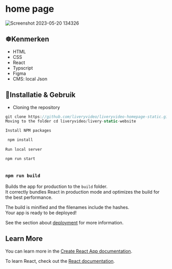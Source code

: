 # home page
![Screenshot 2023-05-20 134326](https://github.com/liveryvideo/liveryvideo-homepage-static/assets/90189815/4500ea3d-f255-4215-80fc-739595ca1364)



## ☸️Kenmerken
* HTML
* CSS
* React
* Typscript
* Figma
* CMS: local Json


## 🧭Installatie & Gebruik
* Cloning the repository
```javascript 
git clone https://github.com/liveryvideo/liveryvideo-homepage-static.git
Moving to the folder cd liveryvideo/livery-static-website

Install NPM packages

 npm install
 
Run local server

npm run start
   
```


### `npm run build`

Builds the app for production to the `build` folder.\
It correctly bundles React in production mode and optimizes the build for the best performance.

The build is minified and the filenames include the hashes.\
Your app is ready to be deployed!

See the section about [deployment](https://facebook.github.io/create-react-app/docs/deployment) for more information.


## Learn More

You can learn more in the [Create React App documentation](https://facebook.github.io/create-react-app/docs/getting-started).

To learn React, check out the [React documentation](https://reactjs.org/).
